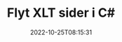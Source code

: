 ---
############################# Static ############################
layout: "auto-gen-merger"
date: 2022-10-25T08:15:31
draft: false
otherformats: ott pdf pps ppsx ppt pptx rtf tex vdx vsdm vsdx vssm vssx vstm vstx vsx

############################# Head ############################
head_title: "Flyt XLT sider i C#"
head_description: "Flyt sider i et XLT-dokument i C# til en hvilken som helst position ved hjælp af documents merger API."

############################# Header ############################
title: "Flyt XLT sider i C#"
description: "Flyt XLT sider med et par linjer med .NET-kode."
bg_image: "https://cms.admin.containerize.com/templates/aspose/App_Themes/V3/images/bg/header1.png"
bg_overlay: false
button:
    enable: true
    icon: "fas fa-arrow-down"
    label: "Download gratis prøveversion"
    link: "https://downloads.groupdocs.com/merger/net"

############################# SubMenu ############################
submenu:
    enable: true

    left:
        img_alt: "GroupDocs.Merger for .NET"
        image: "https://cms.admin.containerize.com/templates/groupdocs/images/product-logos/90x90-noborder/groupdocs-merger-net.png"
        product: "GroupDocs.Merger"
        platform: ".NET"

    middle:
        button:

            # button loop
            - link: "https://apireference.groupdocs.com/merger/net"
              text: "API-reference"

            # button loop
            - link: "https://github.com/groupdocs-merger"
              text: "Kode eksempler"

            # button loop
            - link: "https://products.groupdocs.app/merger/family"
              text: "Live demoer"

            # button loop
            - link: "https://purchase.groupdocs.com/pricing/merger/net"
              text: "Prissætning"

    right:
        link_download: "https://downloads.groupdocs.com/merger"
        link_learn: "https://docs.groupdocs.com/merger/net"
        link_buy: "https://purchase.groupdocs.com"

############################# About ############################
about:
    enable: true
    title: "Om GroupDocs.Merger for .NET API"
    content: |
        [GroupDocs.Merger for .NET](/da/merger/net/) tilbyder en enkel løsning til sikkert at flette og opdele mellem en lang række dokumentformater, herunder PDF, Microsoft Office (Word, Excel, PowerPoint , OneNote), OpenDocument, HTML, billeder og mange andre i .NET-applikationer. Ved blot at tilføje et par linjer af koden kan du udføre adskillige dokumenthandlinger, såsom flyt, fjern, roter, swap, udtræk eller ændring af retningen af ​​sider i dokumenterne. Documents Merging API understøtter også forhåndsvisning af dokumentsider som et billede for at analysere dokumentstrukturen, formateringen og indholdet på siden.
        
        GroupDocs.Merger API er det rigtige valg til virksomhedsløsninger, som har brug for funktioner til flytning af filside. Disse API'er er godt understøttet på alle større operativsystemer og platforme, inklusive .NET Framework, .NET Standard, .NET Core, Mono.

############################# Steps ############################
steps:
    enable: true
    title_left: "Flyt XLT filsider i .NET"
    content_left: |
        [GroupDocs.Merger for .NET](/da/merger/net/) gør det nemt for C#-udviklere at flytte sider i en XLT-fil ved at implementere nogle få nemme trin .
        
        * Initialiser **MoveOptions** for at angive nuværende og nye sidetal.
        * Opret ny forekomst af **Merger** og videregiv kildedokumentstien som en konstruktørparameter.
        * Kald **MovePage** og send **MoveOptions**-objektet.
        * Kald **Save** og angiv filstien for at gemme det resulterende dokument.

    title_right: "Systemkrav"
    content_right: |
        GroupDocs.Merger for .NET API'er understøttes på alle større platforme og operativsystemer. Før du udfører koden nedenfor, skal du sørge for, at du har følgende forudsætninger installeret på dit system.

        * Operativsystemer: Microsoft Windows, Linux, MacOS
        * Udviklingsmiljøer: Visual Studio, Xamarin, MonoDevelop
        * Rammer: .NET Framework, .NET Standard, .NET Core, Mono
        * Download den seneste version af GroupDocs.Merger for .NET fra [NuGet](https://www.nuget.org/packages/groupdocs.merger)
         
    code: |
     {{% merger/additional-styles %}}
     {{< merger/code-merger title="Sådan flyttes XLT filsider ved hjælp af C# eksempelkode">}}

        ```csharp    
        // Flyt XLT filsider ved hjælp af GroupDocs.Merger API
        int pageNumber = 6;
        int newPageNumber = 1;

        // Initialiser MoveOptions-klassen for at angive nuværende og nye sidetal
        MoveOptions moveOptions = new MoveOptions(pageNumber, newPageNumber);

        // Instantiér fusion med input XLT dokument
        using (Merger merger = new Merger("input.xlt"))
          {
            // Kald MovePage-metoden og send MoveOptions-objektet til det
            merger.MovePage(moveOptions);
    
            // Kald Gem metode og send den ønskede filsti for at gemme outputdokumentet
            merger.Save("output.xlt");
          }
        ```
     {{< /merger/code-merger >}}

############################# Demos ############################
demos:
    enable: true
    title: "Livedemoer - Flyt XLT sider online"
    content: |
       Flyt XLT filsider lige nu ved at besøge webstedet [GroupDocs.Merger Live Demos](https://products.groupdocs.app/splitter/move-pages/xlt).
       Live-demoen har følgende fordele.
        
############################# About Formats ############################
about_formats:
    enable: true

############################# More Formats ############################
more_formats:
    enable: true
    title: "Flyt sider i andre dokumentformater"
    content: |
        .NET dokumenterer merger & split API til filformater og billeder. Flyt nogle af de populære filformater som angivet nedenfor.

############################# Back to top ###############################
back_to_top:
    enable: true
---